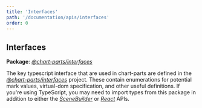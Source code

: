 ```yaml
---
title: 'Interfaces'
path: '/documentation/apis/interfaces'
order: 0
---
```


## Interfaces

**Package**: [_@chart-parts/interfaces_](/chart-parts/apidocs/client/interfaces/index.html)

The key typescript interface that are used in chart-parts are defined in the [_@chart-parts/interfaces_](/chart-parts/apidocs/client/interfaces/index.html) project. These contain enumerations for potential mark values, virtual-dom specification, and other useful definitions. If you're using TypeScript, you may need to import types from this package in addition to either the [_SceneBuilder_](/chart-parts/apidocs/client/builder/index.html) or [_React_](/chart-parts/apidocs/client/react/index.html) APIs.
